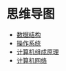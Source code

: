 # 思维导图

- <a href="../../mark-map/ds-map.html" target="_blank">数据结构</a>
- <a href="../../mark-map/os-map.html" target="_blank">操作系统</a>
- <a href="../../mark-map/ccp-map.html" target="_blank">计算机组成原理</a>
- <a href="../../mark-map/cn-map.html" target="_blank">计算机网络</a>



